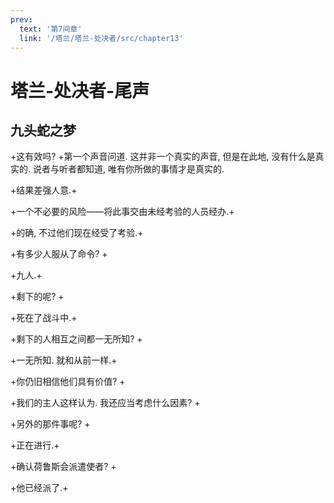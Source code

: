 ```yaml
---
prev:
  text: '第7间章'
  link: '/塔兰/塔兰-处决者/src/chapter13'
---
```


# 塔兰-处决者-尾声

## 九头蛇之梦

+这有效吗? +第一个声音问道. 这并非一个真实的声音, 但是在此地, 没有什么是真实的. 说者与听者都知道, 唯有你所做的事情才是真实的.

+结果差强人意.+

+一个不必要的风险——将此事交由未经考验的人员经办.+

+的确, 不过他们现在经受了考验.+

+有多少人服从了命令? +

+九人.+

+剩下的呢? +

+死在了战斗中.+

+剩下的人相互之间都一无所知? +

+一无所知. 就和从前一样.+

+你仍旧相信他们具有价值? +

+我们的主人这样认为. 我还应当考虑什么因素? +

+另外的那件事呢? +

+正在进行.+

+确认荷鲁斯会派遣使者? +

+他已经派了.+
